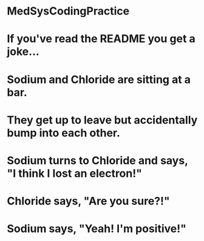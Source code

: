 # MedSysCodingPractice

# If you've read the README you get a joke...
# Sodium and Chloride are sitting at a bar.  
# They get up to leave but accidentally bump into each other.
# Sodium turns to Chloride and says, "I think I lost an electron!"
# Chloride says, "Are you sure?!"
# Sodium says, "Yeah! I'm positive!"
